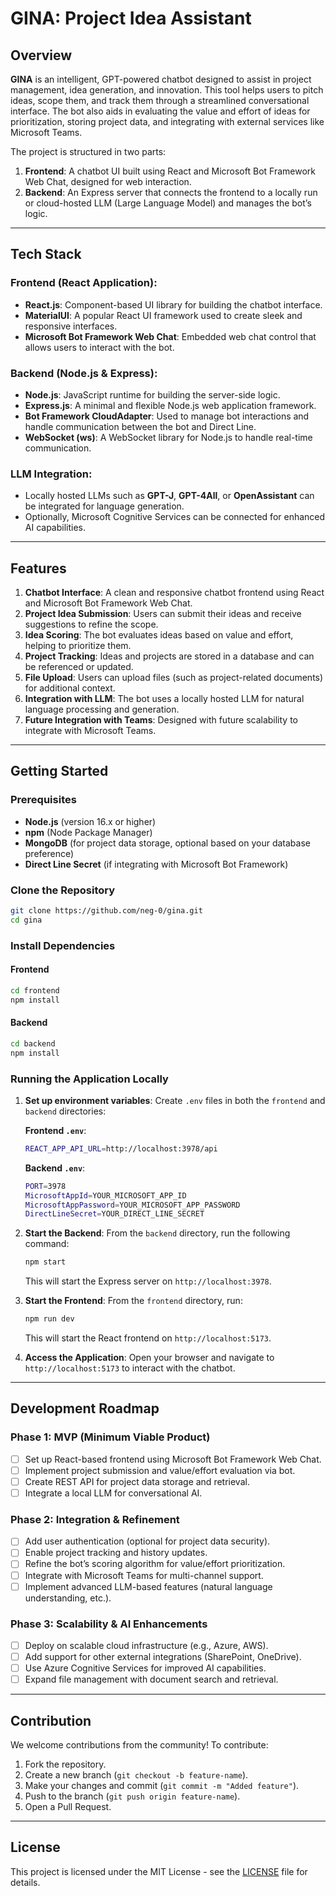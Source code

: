 # GINA: Project Idea Assistant

## Overview

**GINA** is an intelligent, GPT-powered chatbot designed to assist in project management, idea generation, and innovation. This tool helps users to pitch ideas, scope them, and track them through a streamlined conversational interface. The bot also aids in evaluating the value and effort of ideas for prioritization, storing project data, and integrating with external services like Microsoft Teams.

The project is structured in two parts:

1. **Frontend**: A chatbot UI built using React and Microsoft Bot Framework Web Chat, designed for web interaction.
2. **Backend**: An Express server that connects the frontend to a locally run or cloud-hosted LLM (Large Language Model) and manages the bot’s logic.

---

## Tech Stack

### **Frontend (React Application)**:

- **React.js**: Component-based UI library for building the chatbot interface.
- **MaterialUI**: A popular React UI framework used to create sleek and responsive interfaces.
- **Microsoft Bot Framework Web Chat**: Embedded web chat control that allows users to interact with the bot.

### **Backend (Node.js & Express)**:

- **Node.js**: JavaScript runtime for building the server-side logic.
- **Express.js**: A minimal and flexible Node.js web application framework.
- **Bot Framework CloudAdapter**: Used to manage bot interactions and handle communication between the bot and Direct Line.
- **WebSocket (ws)**: A WebSocket library for Node.js to handle real-time communication.

### **LLM Integration**:

- Locally hosted LLMs such as **GPT-J**, **GPT-4All**, or **OpenAssistant** can be integrated for language generation.
- Optionally, Microsoft Cognitive Services can be connected for enhanced AI capabilities.

---

## Features

1. **Chatbot Interface**: A clean and responsive chatbot frontend using React and Microsoft Bot Framework Web Chat.
2. **Project Idea Submission**: Users can submit their ideas and receive suggestions to refine the scope.
3. **Idea Scoring**: The bot evaluates ideas based on value and effort, helping to prioritize them.
4. **Project Tracking**: Ideas and projects are stored in a database and can be referenced or updated.
5. **File Upload**: Users can upload files (such as project-related documents) for additional context.
6. **Integration with LLM**: The bot uses a locally hosted LLM for natural language processing and generation.
7. **Future Integration with Teams**: Designed with future scalability to integrate with Microsoft Teams.

---

## Getting Started

### Prerequisites

- **Node.js** (version 16.x or higher)
- **npm** (Node Package Manager)
- **MongoDB** (for project data storage, optional based on your database preference)
- **Direct Line Secret** (if integrating with Microsoft Bot Framework)

### Clone the Repository

```bash
git clone https://github.com/neg-0/gina.git
cd gina
```

### Install Dependencies

#### Frontend

```bash
cd frontend
npm install
```

#### Backend

```bash
cd backend
npm install
```

### Running the Application Locally

1. **Set up environment variables**:
   Create `.env` files in both the `frontend` and `backend` directories:

   

   **Frontend `.env`**:

   ```bash
   REACT_APP_API_URL=http://localhost:3978/api
   ```

   **Backend `.env`**:

   ```bash
   PORT=3978
   MicrosoftAppId=YOUR_MICROSOFT_APP_ID
   MicrosoftAppPassword=YOUR_MICROSOFT_APP_PASSWORD
   DirectLineSecret=YOUR_DIRECT_LINE_SECRET
   ```

2. **Start the Backend**:
   From the `backend` directory, run the following command:

   ```bash
   npm start
   ```

   This will start the Express server on `http://localhost:3978`.

3. **Start the Frontend**:
   From the `frontend` directory, run:

   ```bash
   npm run dev
   ```

   This will start the React frontend on `http://localhost:5173`.

4. **Access the Application**:
   Open your browser and navigate to `http://localhost:5173` to interact with the chatbot.

---

## Development Roadmap

### **Phase 1: MVP (Minimum Viable Product)**

- [ ] Set up React-based frontend using Microsoft Bot Framework Web Chat.
- [ ] Implement project submission and value/effort evaluation via bot.
- [ ] Create REST API for project data storage and retrieval.
- [ ] Integrate a local LLM for conversational AI.

### **Phase 2: Integration & Refinement**

- [ ] Add user authentication (optional for project data security).
- [ ] Enable project tracking and history updates.
- [ ] Refine the bot’s scoring algorithm for value/effort prioritization.
- [ ] Integrate with Microsoft Teams for multi-channel support.
- [ ] Implement advanced LLM-based features (natural language understanding, etc.).

### **Phase 3: Scalability & AI Enhancements**

- [ ] Deploy on scalable cloud infrastructure (e.g., Azure, AWS).
- [ ] Add support for other external integrations (SharePoint, OneDrive).
- [ ] Use Azure Cognitive Services for improved AI capabilities.
- [ ] Expand file management with document search and retrieval.

---

## Contribution

We welcome contributions from the community! To contribute:

1. Fork the repository.
2. Create a new branch (`git checkout -b feature-name`).
3. Make your changes and commit (`git commit -m "Added feature"`).
4. Push to the branch (`git push origin feature-name`).
5. Open a Pull Request.

---

## License

This project is licensed under the MIT License - see the [LICENSE](LICENSE) file for details.
